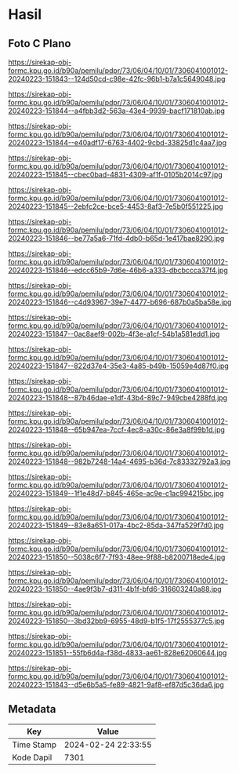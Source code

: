 # Hasil

## Foto C Plano

https://sirekap-obj-formc.kpu.go.id/b90a/pemilu/pdpr/73/06/04/10/01/7306041001012-20240223-151843--124d50cd-c98e-42fc-96b1-b7a1c5649048.jpg

https://sirekap-obj-formc.kpu.go.id/b90a/pemilu/pdpr/73/06/04/10/01/7306041001012-20240223-151844--a4fbb3d2-563a-43e4-9939-bacf171810ab.jpg

https://sirekap-obj-formc.kpu.go.id/b90a/pemilu/pdpr/73/06/04/10/01/7306041001012-20240223-151844--e40adf17-6763-4402-9cbd-33825d1c4aa7.jpg

https://sirekap-obj-formc.kpu.go.id/b90a/pemilu/pdpr/73/06/04/10/01/7306041001012-20240223-151845--cbec0bad-4831-4309-af1f-0105b2014c97.jpg

https://sirekap-obj-formc.kpu.go.id/b90a/pemilu/pdpr/73/06/04/10/01/7306041001012-20240223-151845--2ebfc2ce-bce5-4453-8af3-7e5b0f551225.jpg

https://sirekap-obj-formc.kpu.go.id/b90a/pemilu/pdpr/73/06/04/10/01/7306041001012-20240223-151846--be77a5a6-71fd-4db0-b65d-1e417bae8290.jpg

https://sirekap-obj-formc.kpu.go.id/b90a/pemilu/pdpr/73/06/04/10/01/7306041001012-20240223-151846--edcc65b9-7d6e-46b6-a333-dbcbccca37f4.jpg

https://sirekap-obj-formc.kpu.go.id/b90a/pemilu/pdpr/73/06/04/10/01/7306041001012-20240223-151846--c4d93967-39e7-4477-b696-687b0a5ba58e.jpg

https://sirekap-obj-formc.kpu.go.id/b90a/pemilu/pdpr/73/06/04/10/01/7306041001012-20240223-151847--0ac8aef9-002b-4f3e-a1cf-54b1a581edd1.jpg

https://sirekap-obj-formc.kpu.go.id/b90a/pemilu/pdpr/73/06/04/10/01/7306041001012-20240223-151847--822d37e4-35e3-4a85-b49b-15059e4d87f0.jpg

https://sirekap-obj-formc.kpu.go.id/b90a/pemilu/pdpr/73/06/04/10/01/7306041001012-20240223-151848--87b46dae-e1df-43b4-89c7-949cbe4288fd.jpg

https://sirekap-obj-formc.kpu.go.id/b90a/pemilu/pdpr/73/06/04/10/01/7306041001012-20240223-151848--65b947ea-7ccf-4ec8-a30c-86e3a8f99b1d.jpg

https://sirekap-obj-formc.kpu.go.id/b90a/pemilu/pdpr/73/06/04/10/01/7306041001012-20240223-151848--982b7248-14a4-4695-b36d-7c83332792a3.jpg

https://sirekap-obj-formc.kpu.go.id/b90a/pemilu/pdpr/73/06/04/10/01/7306041001012-20240223-151849--1f1e48d7-b845-465e-ac9e-c1ac994215bc.jpg

https://sirekap-obj-formc.kpu.go.id/b90a/pemilu/pdpr/73/06/04/10/01/7306041001012-20240223-151849--83e8a651-017a-4bc2-85da-347fa529f7d0.jpg

https://sirekap-obj-formc.kpu.go.id/b90a/pemilu/pdpr/73/06/04/10/01/7306041001012-20240223-151850--5038c6f7-7f93-48ee-9f88-b8200718ede4.jpg

https://sirekap-obj-formc.kpu.go.id/b90a/pemilu/pdpr/73/06/04/10/01/7306041001012-20240223-151850--4ae9f3b7-d311-4b1f-bfd6-316603240a88.jpg

https://sirekap-obj-formc.kpu.go.id/b90a/pemilu/pdpr/73/06/04/10/01/7306041001012-20240223-151850--3bd32bb9-6955-48d9-b1f5-17f2555377c5.jpg

https://sirekap-obj-formc.kpu.go.id/b90a/pemilu/pdpr/73/06/04/10/01/7306041001012-20240223-151851--55fb6d4a-f38d-4833-ae61-828e62060644.jpg

https://sirekap-obj-formc.kpu.go.id/b90a/pemilu/pdpr/73/06/04/10/01/7306041001012-20240223-151843--d5e6b5a5-fe89-4821-9af8-ef87d5c36da6.jpg


## Metadata

| Key        | Value               |
| ---------- | ------------------- |
| Time Stamp | 2024-02-24 22:33:55 |
| Kode Dapil | 7301                |



